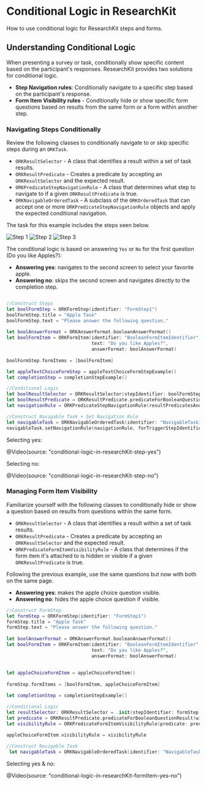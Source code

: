 # Conditional Logic in ResearchKit

How to use conditional logic for ResearchKit steps and forms.

## Understanding Conditional Logic

When presenting a survey or task, conditionally show specific content based on the participant's responses. ResearchKit provides two solutions for conditional logic.

- **Step Navigation rules**: Conditionally navigate to a specific step based on the participant's response.
- **Form Item Visibility rules** - Conditionally hide or show specific form questions based on results from the same form or a form within another step.



### Navigating Steps Conditionally
Review the following classes to conditionally navigate to or skip specific steps during an `ORKTask`.

- `ORKResultSelector` - A class that identifies a result within a set of task results.
- `ORKResultPredicate` - Creates a predicate by accepting an `ORKResultSelector` and the expected result.
- `ORKPredicateStepNavigationRule` - A class that determines what step to navigate to if a given `ORKResultPredicate` is true.
- `ORKNavigableOrderedTask` - A subclass of the `ORKOrderedTask` that can accept one or more `ORKPredicateStepNavigationRule` objects and apply the expected conditional navigation.


The task for this example includes the steps seen below.

![Step 1](conditional-logic-in-researchKit-step1)
![Step 2](conditional-logic-in-researchKit-step2)
![Step 3](conditional-logic-in-researchKit-step3)

The conditional logic is based on answering `Yes` or `No` for the first question (Do you like Apples?):

- **Answering yes**: navigates to the second screen to select your favorite apple.
- **Answering no**: skips the second screen and navigates directly to the completion step.

```swift

//Construct Steps
let boolFormStep = ORKFormStep(identifier: "FormStep1")
boolFormStep.title = "Apple Task"
boolFormStep.text = "Please answer the following question."
        
let boolAnswerFormat = ORKAnswerFormat.booleanAnswerFormat()
let boolFormItem = ORKFormItem(identifier: "BooleanFormItemIdentifier", 
							   text: "Do you like Apples?", 
							   answerFormat: boolAnswerFormat)
        
boolFormStep.formItems = [boolFormItem]

let appleTextChoiceFormStep = appleTextChoiceFormStepExample()
let completionStep = completionStepExample()

//Conditional Logic
let boolResultSelector = ORKResultSelector(stepIdentifier: boolFormStep.identifier, resultIdentifier: boolFormItem.identifier)
let boolResultPredicate = ORKResultPredicate.predicateForBooleanQuestionResult(with: boolResultSelector, expectedAnswer: false)
let navigationRule = ORKPredicateStepNavigationRule(resultPredicatesAndDestinationStepIdentifiers: [ (boolResultPredicate, completionStep.identifier) ])

//Construct Navigable Task + Set Navigation Rule
let navigableTask = ORKNavigableOrderedTask(identifier: "NavigableTaskIdentifier", steps: [formStep1, appleTextChoiceFormStep, completionStep])
navigableTask.setNavigationRule(navigationRule, forTriggerStepIdentifier: formStep1.identifier)
```

Selecting yes:

@Video(source: "conditional-logic-in-researchKit-step-yes")

Selecting no:

@Video(source: "conditional-logic-in-researchKit-step-no")

### Managing Form Item Visibility

Familiarize yourself with the following classes to conditionally hide or show a question based on results from questions within the same form.

- `ORKResultSelector` - A class that identifies a result within a set of task results.
- `ORKResultPredicate` - Creates a predicate by accepting an `ORKResultSelector` and the expected result.
- `ORKPredicateFormItemVisibilityRule` - A class that determines if the form item it's attached to is hidden or visible if a given `ORKResultPredicate` is true.

Following the previous example, use the same questions but now with both on the same page.


- **Answering yes**: makes the apple choice question visible.
- **Answering no**: hides the apple choice question if visible.


```swift
//Construct FormStep
let formStep = ORKFormStep(identifier: "FormStep1")
formStep.title = "Apple Task"
formStep.text = "Please answer the following question."
        
let boolAnswerFormat = ORKAnswerFormat.booleanAnswerFormat()
let boolFormItem = ORKFormItem(identifier: "BooleanFormItemIdentifier", 
							   text: "Do you like Apples?", 
							   answerFormat: boolAnswerFormat)
							   
							   
let appleChoiceFormItem = appleChoiceFormItem()
        
formStep.formItems = [boolFormItem, appleChoiceFormItem]

let completionStep = completionStepExample()

//Conditional Logic
let resultSelector: ORKResultSelector = .init(stepIdentifier: formStep.identifier, resultIdentifier: boolFormItem.identifier)
let predicate = ORKResultPredicate.predicateForBooleanQuestionResult(with: resultSelector, expectedAnswer: true)
let visibilityRule = ORKPredicateFormItemVisibilityRule(predicate: predicate)
        
appleChoiceFormItem.visibilityRule = visibilityRule

//Construct Navigable Task
 let navigableTask = ORKNavigableOrderedTask(identifier: "NavigableTaskIdentifier", steps: [formStep, completionStep])
```

Selecting yes & no:

@Video(source: "conditional-logic-in-researchKit-formItem-yes-no")
